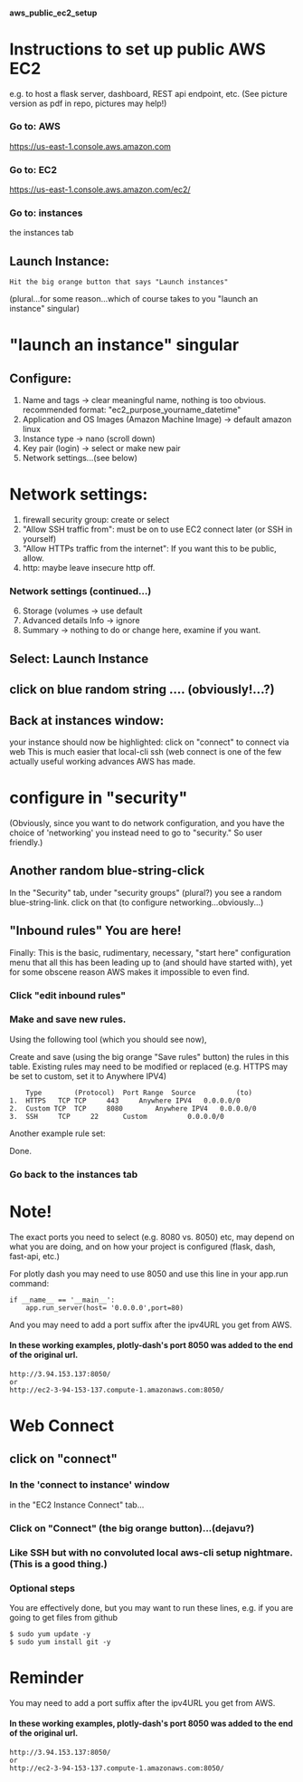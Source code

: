 #### aws_public_ec2_setup

# Instructions to set up public AWS EC2 
e.g. to host a flask server, dashboard, REST api endpoint, etc.
(See picture version as pdf in repo, pictures may help!)

### Go to: AWS
https://us-east-1.console.aws.amazon.com 



### Go to: EC2
https://us-east-1.console.aws.amazon.com/ec2/ 

### Go to: instances
the instances tab







## Launch Instance:
	Hit the big orange button that says "Launch instances" 
(plural...for some reason...which of course takes to you "launch an instance" singular)




# "launch an instance" singular




## Configure:
1. Name and tags -> clear meaningful name, nothing is too obvious. recommended format: "ec2_purpose_yourname_datetime"
2. Application and OS Images (Amazon Machine Image) -> default amazon linux
3. Instance type -> nano (scroll down)
4. Key pair (login) -> select or make new pair
5. Network settings...(see below)

#  Network settings:
1. firewall security group: create or select
2. "Allow SSH traffic from": must be on to use EC2 connect later (or SSH in yourself)
3. "Allow HTTPs traffic from the internet": If you want this to be public, allow.
4. http: maybe leave insecure http off.



###  Network settings (continued...)
6. Storage (volumes -> use default
7. Advanced details Info -> ignore
8. Summary -> nothing to do or change here, examine if you want.

## Select: Launch Instance




## click on blue random string .... (obviously!...?)



## Back at instances window: 
your instance should now be highlighted: click on "connect" to connect via web 
This is much easier that local-cli ssh (web connect is one of the few actually useful working advances AWS has made. 



# configure in "security"
(Obviously, since you want to do network configuration, and you have the choice of 'networking' you instead need to go to "security." So user friendly.)





## Another random blue-string-click
In the "Security" tab, under "security groups" (plural?) you see a random blue-string-link. click on that (to configure networking...obviously...)




## "Inbound rules" You are here!
Finally: This is the basic, rudimentary, necessary, "start here" configuration menu that all this has been leading up to (and should have started with), yet for some obscene reason AWS makes it impossible to even find. 




### Click "edit inbound rules"








### Make and save new rules.
Using the following tool (which you should see now), 


Create and save (using the big orange "Save rules" button) the rules in this table.
Existing rules may need to be modified or replaced (e.g. HTTPS may be set to custom, set it to Anywhere IPV4)

 
```
 	Type		(Protocol)	Port Range	Source			(to)
1.	HTTPS	TCP	TCP		443		Anywhere IPV4	0.0.0.0/0
2. 	Custom TCP	TCP		8080		Anywhere IPV4	0.0.0.0/0
3. 	SSH		TCP		22		Custom	 		0.0.0.0/0
```






Another example rule set:


Done.

### Go back to the instances tab



# Note!

The exact ports you need to select (e.g. 8080 vs. 8050) etc, may depend on what you are doing, and on how your project is configured (flask, dash, fast-api, etc.)

For plotly dash you may need to use 8050 and use this line in your app.run command:

```
if __name__ == '__main__':
    app.run_server(host= '0.0.0.0',port=80)
```

And you may need to add a port suffix after the ipv4URL you get from AWS.
#### In these working examples, plotly-dash's port 8050 was added to the end of the original url.
```
http://3.94.153.137:8050/
or
http://ec2-3-94-153-137.compute-1.amazonaws.com:8050/ 
```

# Web Connect

## click on "connect"




















### In the 'connect to instance' window
in the "EC2 Instance Connect" tab...



### Click on "Connect" (the big orange button)...(dejavu?)










### Like SSH but with no convoluted local aws-cli setup nightmare. (This is a good thing.)




### Optional steps
You are effectively done, but you may want to run these lines, e.g. if you are going to get files from github

```
$ sudo yum update -y
$ sudo yum install git -y
```

# Reminder

You may need to add a port suffix after the ipv4URL you get from AWS.
#### In these working examples, plotly-dash's port 8050 was added to the end of the original url.
```
http://3.94.153.137:8050/
or
http://ec2-3-94-153-137.compute-1.amazonaws.com:8050/ 
```
